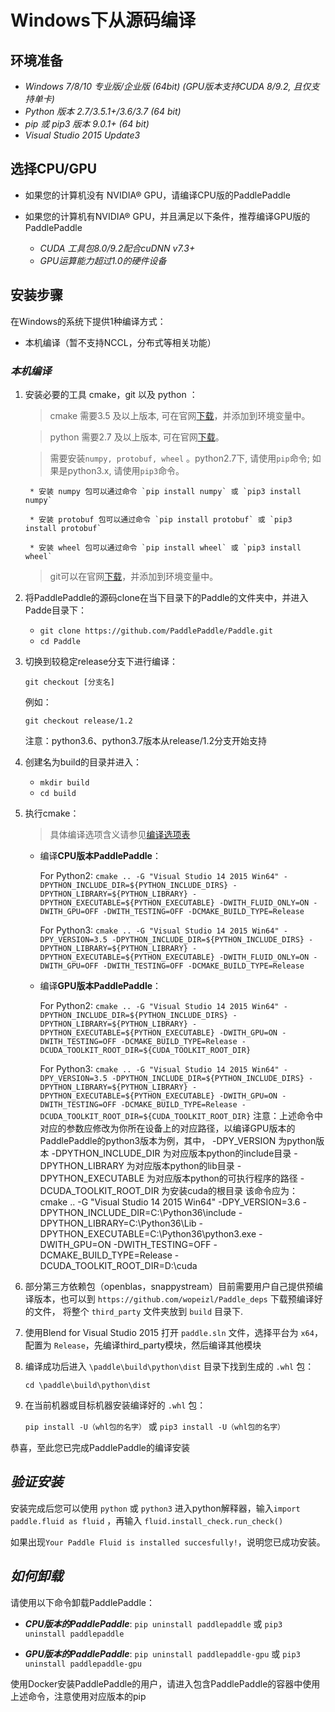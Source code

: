 # **Windows下从源码编译**

## 环境准备

* *Windows 7/8/10 专业版/企业版 (64bit) (GPU版本支持CUDA 8/9.2, 且仅支持单卡)*
* *Python 版本 2.7/3.5.1+/3.6/3.7 (64 bit)*
* *pip 或 pip3 版本 9.0.1+ (64 bit)*
* *Visual Studio 2015 Update3*

## 选择CPU/GPU

* 如果您的计算机没有 NVIDIA® GPU，请编译CPU版的PaddlePaddle

* 如果您的计算机有NVIDIA® GPU，并且满足以下条件，推荐编译GPU版的PaddlePaddle
    * *CUDA 工具包8.0/9.2配合cuDNN v7.3+*
    * *GPU运算能力超过1.0的硬件设备*

## 安装步骤

在Windows的系统下提供1种编译方式：

* 本机编译（暂不支持NCCL，分布式等相关功能）

<a name="win_source"></a>
### ***本机编译***

1. 安装必要的工具 cmake，git 以及 python ：

    > cmake 需要3.5 及以上版本, 可在官网[下载](https://cmake.org/download/)，并添加到环境变量中。

    > python 需要2.7 及以上版本, 可在官网[下载](https://www.python.org/download/releases/2.7/)。

    > 需要安装`numpy, protobuf, wheel` 。python2.7下, 请使用`pip`命令; 如果是python3.x, 请使用`pip3`命令。

        * 安装 numpy 包可以通过命令 `pip install numpy` 或 `pip3 install numpy`

        * 安装 protobuf 包可以通过命令 `pip install protobuf` 或 `pip3 install protobuf`

        * 安装 wheel 包可以通过命令 `pip install wheel` 或 `pip3 install wheel`

    > git可以在官网[下载](https://gitforwindows.org/)，并添加到环境变量中。

2. 将PaddlePaddle的源码clone在当下目录下的Paddle的文件夹中，并进入Padde目录下：

	- `git clone https://github.com/PaddlePaddle/Paddle.git`
	- `cd Paddle`

3. 切换到较稳定release分支下进行编译：

	`git checkout [分支名]`

	例如：

	`git checkout release/1.2`

	注意：python3.6、python3.7版本从release/1.2分支开始支持

4. 创建名为build的目录并进入：

	- `mkdir build`
	- `cd build`

5. 执行cmake：

	>具体编译选项含义请参见[编译选项表](../Tables.html/#Compile)

	*  编译**CPU版本PaddlePaddle**：

		For Python2: `cmake .. -G "Visual Studio 14 2015 Win64" -DPYTHON_INCLUDE_DIR=${PYTHON_INCLUDE_DIRS}
			 -DPYTHON_LIBRARY=${PYTHON_LIBRARY}
			 -DPYTHON_EXECUTABLE=${PYTHON_EXECUTABLE} -DWITH_FLUID_ONLY=ON -DWITH_GPU=OFF -DWITH_TESTING=OFF -DCMAKE_BUILD_TYPE=Release`

		For Python3: `cmake .. -G "Visual Studio 14 2015 Win64" -DPY_VERSION=3.5 -DPYTHON_INCLUDE_DIR=${PYTHON_INCLUDE_DIRS}
			 -DPYTHON_LIBRARY=${PYTHON_LIBRARY}
			 -DPYTHON_EXECUTABLE=${PYTHON_EXECUTABLE} -DWITH_FLUID_ONLY=ON -DWITH_GPU=OFF -DWITH_TESTING=OFF -DCMAKE_BUILD_TYPE=Release`

	*  编译**GPU版本PaddlePaddle**：

		For Python2: `cmake .. -G "Visual Studio 14 2015 Win64" -DPYTHON_INCLUDE_DIR=${PYTHON_INCLUDE_DIRS}
			 -DPYTHON_LIBRARY=${PYTHON_LIBRARY}
			 -DPYTHON_EXECUTABLE=${PYTHON_EXECUTABLE}
			 -DWITH_GPU=ON -DWITH_TESTING=OFF -DCMAKE_BUILD_TYPE=Release -DCUDA_TOOLKIT_ROOT_DIR=${CUDA_TOOLKIT_ROOT_DIR}`

		For Python3: `cmake .. -G "Visual Studio 14 2015 Win64" -DPY_VERSION=3.5 -DPYTHON_INCLUDE_DIR=${PYTHON_INCLUDE_DIRS}
			 -DPYTHON_LIBRARY=${PYTHON_LIBRARY}
			 -DPYTHON_EXECUTABLE=${PYTHON_EXECUTABLE}
			 -DWITH_GPU=ON -DWITH_TESTING=OFF -DCMAKE_BUILD_TYPE=Release -DCUDA_TOOLKIT_ROOT_DIR=${CUDA_TOOLKIT_ROOT_DIR}`
	注意：上述命令中对应的参数应修改为你所在设备上的对应路径，以编译GPU版本的PaddlePaddle的python3版本为例，其中，
	-DPY_VERSION 为python版本
	-DPYTHON_INCLUDE_DIR 为对应版本python的include目录
	-DPYTHON_LIBRARY 为对应版本python的lib目录
	-DPYTHON_EXECUTABLE 为对应版本python的可执行程序的路径
	-DCUDA_TOOLKIT_ROOT_DIR 为安装cuda的根目录
	该命令应为：
	cmake .. -G "Visual Studio 14 2015 Win64" -DPY_VERSION=3.6 -DPYTHON_INCLUDE_DIR=C:\\Python36\\include -DPYTHON_LIBRARY=C:\\Python36\\Lib -DPYTHON_EXECUTABLE=C:\\Python36\\python3.exe -DWITH_GPU=ON -DWITH_TESTING=OFF -DCMAKE_BUILD_TYPE=Release -DCUDA_TOOLKIT_ROOT_DIR=D:\\cuda

6. 部分第三方依赖包（openblas，snappystream）目前需要用户自己提供预编译版本，也可以到 `https://github.com/wopeizl/Paddle_deps` 下载预编译好的文件， 将整个 `third_party` 文件夹放到 `build` 目录下.

7. 使用Blend for Visual Studio 2015 打开 `paddle.sln` 文件，选择平台为 `x64`，配置为 `Release`，先编译third_party模块，然后编译其他模块

8. 编译成功后进入 `\paddle\build\python\dist` 目录下找到生成的 `.whl` 包：

	`cd \paddle\build\python\dist`

9. 在当前机器或目标机器安装编译好的 `.whl` 包：

	`pip install -U（whl包的名字）` 或 `pip3 install -U（whl包的名字）`

恭喜，至此您已完成PaddlePaddle的编译安装

## ***验证安装***
安装完成后您可以使用 `python` 或 `python3` 进入python解释器，输入`import paddle.fluid as fluid` ，再输入
 `fluid.install_check.run_check()`

如果出现`Your Paddle Fluid is installed succesfully!`，说明您已成功安装。

## ***如何卸载***
请使用以下命令卸载PaddlePaddle：

* ***CPU版本的PaddlePaddle***: `pip uninstall paddlepaddle` 或 `pip3 uninstall paddlepaddle`

* ***GPU版本的PaddlePaddle***: `pip uninstall paddlepaddle-gpu` 或 `pip3 uninstall paddlepaddle-gpu`

使用Docker安装PaddlePaddle的用户，请进入包含PaddlePaddle的容器中使用上述命令，注意使用对应版本的pip
